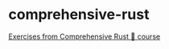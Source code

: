 # comprehensive-rust
[Exercises from Comprehensive Rust 🦀 course](https://google.github.io/comprehensive-rust/index.html)
